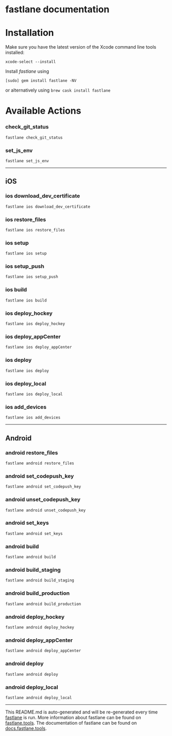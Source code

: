 fastlane documentation
================
# Installation

Make sure you have the latest version of the Xcode command line tools installed:

```
xcode-select --install
```

Install _fastlane_ using
```
[sudo] gem install fastlane -NV
```
or alternatively using `brew cask install fastlane`

# Available Actions
### check_git_status
```
fastlane check_git_status
```

### set_js_env
```
fastlane set_js_env
```


----

## iOS
### ios download_dev_certificate
```
fastlane ios download_dev_certificate
```

### ios restore_files
```
fastlane ios restore_files
```

### ios setup
```
fastlane ios setup
```

### ios setup_push
```
fastlane ios setup_push
```

### ios build
```
fastlane ios build
```

### ios deploy_hockey
```
fastlane ios deploy_hockey
```

### ios deploy_appCenter
```
fastlane ios deploy_appCenter
```

### ios deploy
```
fastlane ios deploy
```

### ios deploy_local
```
fastlane ios deploy_local
```

### ios add_devices
```
fastlane ios add_devices
```


----

## Android
### android restore_files
```
fastlane android restore_files
```

### android set_codepush_key
```
fastlane android set_codepush_key
```

### android unset_codepush_key
```
fastlane android unset_codepush_key
```

### android set_keys
```
fastlane android set_keys
```

### android build
```
fastlane android build
```

### android build_staging
```
fastlane android build_staging
```

### android build_production
```
fastlane android build_production
```

### android deploy_hockey
```
fastlane android deploy_hockey
```

### android deploy_appCenter
```
fastlane android deploy_appCenter
```

### android deploy
```
fastlane android deploy
```

### android deploy_local
```
fastlane android deploy_local
```


----

This README.md is auto-generated and will be re-generated every time [fastlane](https://fastlane.tools) is run.
More information about fastlane can be found on [fastlane.tools](https://fastlane.tools).
The documentation of fastlane can be found on [docs.fastlane.tools](https://docs.fastlane.tools).

